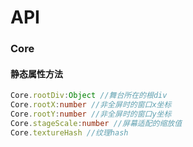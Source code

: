 API
========
### Core ###

#### 静态属性方法 ####

```typescript
Core.rootDiv:Object //舞台所在的根div
Core.rootX:number //非全屏时的窗口x坐标
Core.rootY:number //非全屏时的窗口y坐标
Core.stageScale:number //屏幕适配的缩放值
Core.textureHash //纹理hash
```